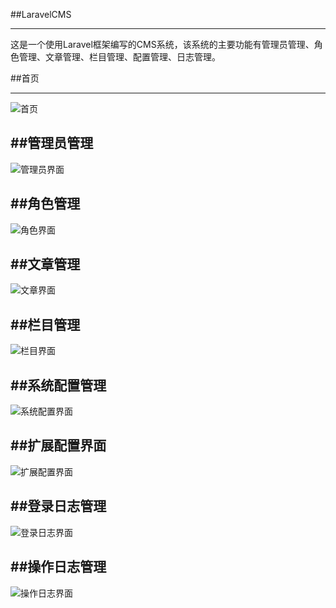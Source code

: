 ##LaravelCMS

---

这是一个使用Laravel框架编写的CMS系统，该系统的主要功能有管理员管理、角色管理、文章管理、栏目管理、配置管理、日志管理。

##首页

---
![首页](http://i.imgur.com/5deW7cg.png)

##管理员管理
---
![管理员界面](http://i.imgur.com/eXOfMwh.png)

##角色管理
---
![角色界面](http://i.imgur.com/1zWcXnU.png)

##文章管理
---
![文章界面](http://i.imgur.com/BokHKHt.png)

##栏目管理
---
![栏目界面](http://i.imgur.com/Yqq8pxQ.png)

##系统配置管理
---
![系统配置界面](http://i.imgur.com/ITKR3Ki.png)

##扩展配置界面
---
![扩展配置界面](http://i.imgur.com/AYFFFeG.png)

##登录日志管理
---
![登录日志界面](http://i.imgur.com/spC1jTR.png)

##操作日志管理
---
![操作日志界面](http://i.imgur.com/95N25Tt.png)